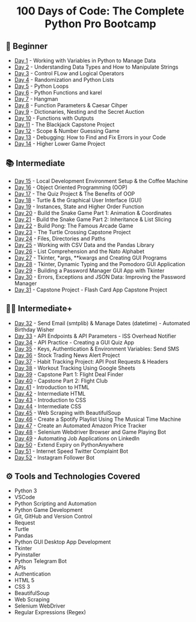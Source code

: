<h1 align="center">100 Days of Code: The Complete Python Pro Bootcamp
</h1>

## 🔰 Beginner 
- [Day 1](https://github.com/a092devs/100-days-of-python/tree/master/day001) - Working with Variables in Python to Manage Data
- [Day 2](https://github.com/a092devs/100-days-of-python/tree/master/day002) - Understanding Data Types and How to Manipulate Strings
- [Day 3](https://github.com/a092devs/100-days-of-python/tree/master/day003) - Control FLow and Logical Operators
- [Day 4](https://github.com/a092devs/100-days-of-python/tree/master/day004) - Randomization and Python Lists
- [Day 5](https://github.com/a092devs/100-days-of-python/tree/master/day005) - Python Loops
- [Day 6](https://github.com/a092devs/100-days-of-python/tree/master/day006) - Python Functions and karel
- [Day 7](https://github.com/a092devs/100-days-of-python/tree/master/day007) - Hangman
- [Day 8](https://github.com/a092devs/100-days-of-python/tree/master/day008) - Function Parameters & Caesar Cihper
- [Day 9](https://github.com/a092devs/100-days-of-python/tree/master/day009) - Dictionaries, Nesting and the Secret Auction
- [Day 10](https://github.com/a092devs/100-days-of-python/tree/master/day010) - Functions with Outputs
- [Day 11](https://github.com/a092devs/100-days-of-python/tree/master/day011) - The Blackjack Capstone Project
- [Day 12](https://github.com/a092devs/100-days-of-python/tree/master/day012) - Scope & Number Guessing Game
- [Day 13](https://github.com/a092devs/100-days-of-python/tree/master/day013) - Debugging: How to Find and Fix Errors in your Code
- [Day 14](https://github.com/a092devs/100-days-of-python/tree/master/day014) - Higher Lower Game Project

## 📚 Intermediate
- [Day 15](https://github.com/a092devs/100-days-of-python/tree/master/day015) - Local Development Environment Setup & the Coffee Machine
- [Day 16](https://github.com/a092devs/100-days-of-python/tree/master/day016) - Object Oriented Programming (OOP)
- [Day 17](https://github.com/a092devs/100-days-of-python/tree/master/day017) - The Quiz Project & The Benefits of OOP
- [Day 18](https://github.com/a092devs/100-days-of-python/tree/master/day018) - Turtle & the Graphical User Interface (GUI)
- [Day 19](https://github.com/a092devs/100-days-of-python/tree/master/day019) - Instances, State and Higher Order Function
- [Day 20](https://github.com/a092devs/100-days-of-python/tree/master/day020) - Build the Snake Game Part 1: Animation & Coordinates
- [Day 21](https://github.com/a092devs/100-days-of-python/tree/master/day021) - Build the Snake Game Part 2: Inheritance & List Slicing
- [Day 22](https://github.com/a092devs/100-days-of-python/tree/master/day022) - Build Pong: The Famous Arcade Game
- [Day 23](https://github.com/a092devs/100-days-of-python/tree/master/day023) - The Turtle Crossing Capstone Project
- [Day 24](https://github.com/a092devs/100-days-of-python/tree/master/day024) - Files, Directories and Paths
- [Day 25](https://github.com/a092devs/100-days-of-python/tree/master/day025) - Working with CSV Data and the Pandas Library
- [Day 26](https://github.com/a092devs/100-days-of-python/tree/master/day026) - List Comprehension and the Nato Alphabet
- [Day 27](https://github.com/a092devs/100-days-of-python/tree/master/day027) - Tkinter, *args, **kwargs and Creating GUI Programs
- [Day 28](https://github.com/a092devs/100-days-of-python/tree/master/day028) - Tkinter, Dynamic Typing and the Pomodoro GUI Application
- [Day 29](https://github.com/a092devs/100-days-of-python/tree/master/day029) - Building a Password Manager GUI App with Tkinter
- [Day 30](https://github.com/a092devs/100-days-of-python/tree/master/day030) - Errors, Exceptions and JSON Data: Improving the Password Manager
- [Day 31](https://github.com/a092devs/100-days-of-python/tree/master/day031) - Capstone Project - Flash Card App Capstone Project

## 👨‍💻 Intermediate+
- [Day 32](https://github.com/a092devs/100-days-of-python/tree/master/day032) - Send Email (smtplib) & Manage Dates (datetime) - Automated Birthday Wisher
- [Day 33](https://github.com/a092devs/100-days-of-python/tree/master/day033) - API Endpoints & API Parameters - ISS Overhead Notifier
- [Day 34](https://github.com/a092devs/100-days-of-python/tree/master/day034) - API Practice - Creating a GUI Quiz App
- [Day 35](https://github.com/a092devs/100-days-of-python/tree/master/day035) - Keys, Authentication & Environment Variables: Send SMS
- [Day 36](https://github.com/a092devs/100-days-of-python/tree/master/day036) - Stock Trading News Alert Project
- [Day 37](https://github.com/a092devs/100-days-of-python/tree/master/day037) - Habit Tracking Project: API Post Requests & Headers
- [Day 38](https://github.com/a092devs/100-days-of-python/tree/master/day038) - Workout Tracking Using Google Sheets
- [Day 39](https://github.com/a092devs/100-days-of-python/tree/master/day039) - Capstone Part 1: Flight Deal Finder
- [Day 40](https://github.com/a092devs/100-days-of-python/tree/master/day040) - Capstone Part 2: Flight Club
- [Day 41](https://github.com/a092devs/100-days-of-python/tree/master/day041) - Introduction to HTML
- [Day 42](https://github.com/a092devs/100-days-of-python/tree/master/day042) - Intermediate HTML
- [Day 43](https://github.com/a092devs/100-days-of-python/tree/master/day043) - Introduction to CSS
- [Day 44](https://github.com/a092devs/100-days-of-python/tree/master/day044) - Intermediate CSS
- [Day 45](https://github.com/a092devs/100-days-of-python/tree/master/day045) - Web Scraping with BeautifulSoup
- [Day 46](https://github.com/a092devs/100-days-of-python/tree/master/day046) - Create a Spotify Playlist Using The Musical Time Machine
- [Day 47](https://github.com/a092devs/100-days-of-python/tree/master/day047) - Create an Automated Amazon Price Tracker
- [Day 48](https://github.com/a092devs/100-days-of-python/tree/master/day048) - Selenium Webdriver Browser and Game Playing Bot
- [Day 49](https://github.com/a092devs/100-days-of-python/tree/master/day049) - Automating Job Applications on LinkedIn
- [Day 50](https://github.com/a092devs/100-days-of-python/tree/master/day050) - Extend Expiry on PythonAnywhere
- [Day 51](https://github.com/a092devs/100-days-of-python/tree/master/day051) - Internet Speed Twitter Complaint Bot
- [Day 52](https://github.com/a092devs/100-days-of-python/tree/master/day052) - Instagram Follower Bot

## ⚙ Tools and Technologies Covered
- Python 3
- VSCode
- Python Scripting and Automation
- Python Game Development
- Git, GitHub and Version Control
- Request
- Turtle
- Pandas
- Python GUI Desktop App Development
- Tkinter
- Pyinstaller
- Python Telegram Bot
- APIs
- Authentication
- HTML 5
- CSS 3
- BeautifulSoup
- Web Scraping
- Selenium WebDriver
- Regular Expressions (Regex)